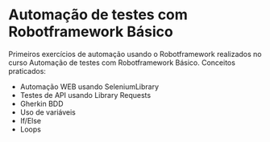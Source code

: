 # Automação de testes com Robotframework Básico
Primeiros exercícios de automação usando o Robotframework realizados no curso  Automação de testes com Robotframework Básico.
Conceitos praticados:
- Automação WEB usando SeleniumLibrary
- Testes de API usando Library Requests
- Gherkin BDD
- Uso de variáveis
- If/Else
- Loops

